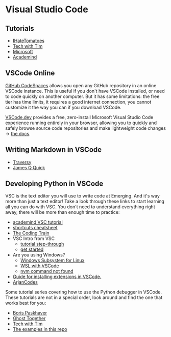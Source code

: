 # Visual Studio Code

## Tutorials

- [IHateTomatoes](https://www.youtube.com/playlist?list=PLkEZWD8wbltm8T3mS7SMCpT6WlnyIP50T)
- [Tech with Tim](https://www.youtube.com/watch?v=ORrELERGIHs)
- [Microsoft](https://code.visualstudio.com/docs/introvideos/basics)
- [Academind](https://www.youtube.com/watch?v=VqCgcpAypFQ)

## VSCode Online

[GitHub CodeSpaces](https://github.com/features/codespaces) allows you open any
GitHub repository in an online VSCode instance. This is useful if you don't have
VSCode installed, or need to code quickly on another computer. But it has some
limitations: the free tier has time limits, it requires a good internet
connection, you cannot customize it the way you can if you download VSCode.

[VSCode.dev](https://vscode.dev) provides a free, zero-install Microsoft Visual Studio Code experience running entirely in your browser, allowing you to quickly and safely browse source code repositories and make lightweight code changes -> [the docs](https://code.visualstudio.com/docs/editor/vscode-web).

## Writing Markdown in VSCode

- [Traversy](https://www.youtube.com/watch?v=HUBNt18RFbo)
- [James Q Quick](https://www.youtube.com/watch?v=pTCROLZLhDM)

## Developing Python in VSCode

VSC is the text editor you will use to write code at Emerging. And it's way more
than just a text editor! Take a look through these links to start learning all
you can do with VSC. You don't need to understand everything right away, there
will be more than enough time to practice:

- [academind VSC tutorial](https://www.youtube.com/watch?v=VqCgcpAypFQ)
- [shortcuts cheatsheet](https://vscode-shortcuts.com/)
- [The Coding Train](https://www.youtube.com/watch?v=yJw0SyKO9IU)
- VSC Intro from VSC
  - [tutorial step-through](https://code.visualstudio.com/docs/introvideos/basics)
  - [get started](https://code.visualstudio.com/docs/getstarted/introvideos)
- Are you using Windows?
  - [Windows Subsystem for Linux](https://docs.microsoft.com/en-us/windows/wsl/install-win10)
  - [WSL with VSCode](https://docs.microsoft.com/en-us/windows/wsl/tutorials/wsl-vscode)
  - [nvm command not found](https://dev.to/duhbhavesh/nvm-command-not-found-1ho)
- [Guide for installing extensions in VSCode.](https://code.visualstudio.com/learn/get-started/extensions)
- [ArjanCodes](https://www.youtube.com/watch?v=fj2tuTIcUys)

Some tutorial series covering how to use the Python debugger in VSCode. These
tutorials are not in a special order, look around and find the one that works
best for you:

- [Boris Paskhaver](https://www.youtube.com/playlist?list=PLQzZ4krxwT9Yay3kz8ly4wXiYJHzMtsWi)
- [Ghost Together](https://www.youtube.com/watch?v=oCcTiRGPogQ)
- [Tech with Tim](https://www.youtube.com/watch?v=7qZBwhSlfOo)
- [The examples in this repo](https://denepo.js.org/watch/?url=https://raw.githubusercontent.com/MIT-Emerging-Talent/debugging/main/0_stepping_through/guide.mp4)

